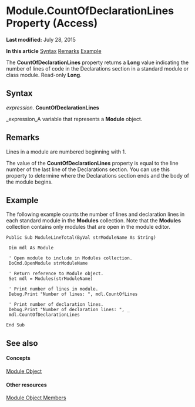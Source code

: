 
# Module.CountOfDeclarationLines Property (Access)

 **Last modified:** July 28, 2015

 **In this article**
 [Syntax](#sectionSection0)
 [Remarks](#sectionSection1)
 [Example](#sectionSection2)


The  **CountOfDeclarationLines** property returns a **Long** value indicating the number of lines of code in the Declarations section in a standard module or class module. Read-only **Long**.


## Syntax
<a name="sectionSection0"> </a>

 _expression_. **CountOfDeclarationLines**

 _expression_A variable that represents a  **Module** object.


## Remarks
<a name="sectionSection1"> </a>

Lines in a module are numbered beginning with 1.

The value of the  **CountOfDeclarationLines** property is equal to the line number of the last line of the Declarations section. You can use this property to determine where the Declarations section ends and the body of the module begins.


## Example
<a name="sectionSection2"> </a>

The following example counts the number of lines and declaration lines in each standard module in the  **Modules** collection. Note that the **Modules** collection contains only modules that are open in the module editor.


```
Public Sub ModuleLineTotal(ByVal strModuleName As String) 
 
 Dim mdl As Module 
 
 ' Open module to include in Modules collection. 
 DoCmd.OpenModule strModuleName 
 
 ' Return reference to Module object. 
 Set mdl = Modules(strModuleName) 
 
 ' Print number of lines in module. 
 Debug.Print "Number of lines: ", mdl.CountOfLines 
 
 ' Print number of declaration lines. 
 Debug.Print "Number of declaration lines: ", _ 
 mdl.CountOfDeclarationLines 
 
End Sub
```


## See also
<a name="sectionSection2"> </a>


#### Concepts


 [Module Object](e04272fa-9c29-2567-bd15-1cea38906894.md)
#### Other resources


 [Module Object Members](c2e71012-645e-b818-1247-9775f221619e.md)

